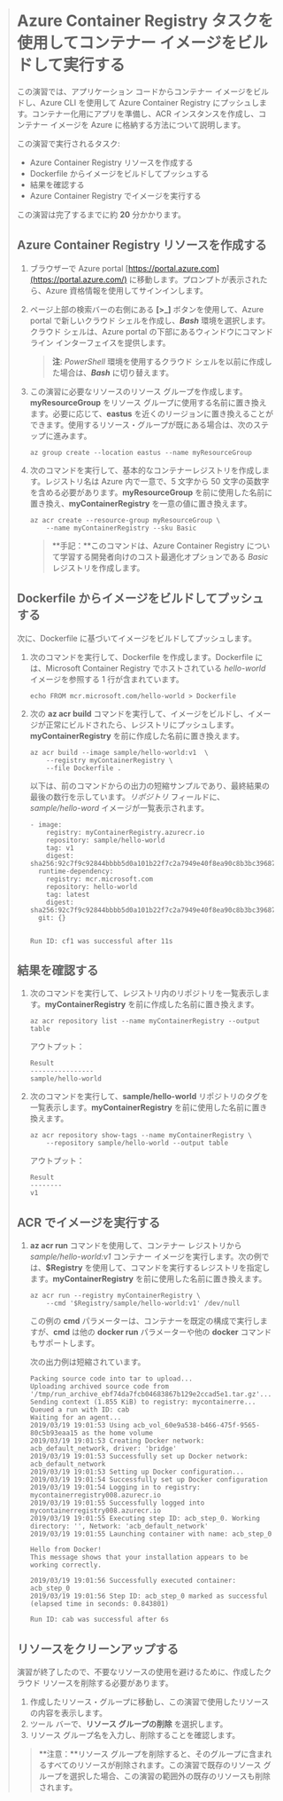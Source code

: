 > # Azure Container Registry タスクを使用してコンテナー イメージをビルドして実行する
>
> 
>
> この演習では、アプリケーション コードからコンテナー イメージをビルドし、Azure CLI を使用して Azure Container Registry にプッシュします。コンテナー化用にアプリを準備し、ACR インスタンスを作成し、コンテナー イメージを Azure に格納する方法について説明します。
>
> この演習で実行されるタスク:
>
> - Azure Container Registry リソースを作成する
> - Dockerfile からイメージをビルドしてプッシュする
> - 結果を確認する
> - Azure Container Registry でイメージを実行する
>
> この演習は完了するまでに約 **20** 分かかります。
>
> ## Azure Container Registry リソースを作成する
>
> 
>
> 1. ブラウザーで Azure portal [https://portal.azure.com](https://portal.azure.com/) に移動します。プロンプトが表示されたら、Azure 資格情報を使用してサインインします。
>
> 2. ページ上部の検索バーの右側にある **[>_]** ボタンを使用して、Azure portal で新しいクラウド シェルを作成し、***Bash*** 環境を選択します。クラウド シェルは、Azure portal の下部にあるウィンドウにコマンド ライン インターフェイスを提供します。
>
>    > **注**: *PowerShell* 環境を使用するクラウド シェルを以前に作成した場合は、***Bash*** に切り替えます。
>
> 3. この演習に必要なリソースのリソース グループを作成します。**myResourceGroup** をリソース グループに使用する名前に置き換えます。必要に応じて、**eastus** を近くのリージョンに置き換えることができます。使用するリソース・グループが既にある場合は、次のステップに進みます。
>
>    ```
>    az group create --location eastus --name myResourceGroup
>    ```
>
>    
>
> 4. 次のコマンドを実行して、基本的なコンテナーレジストリを作成します。レジストリ名は Azure 内で一意で、5 文字から 50 文字の英数字を含める必要があります。**myResourceGroup** を前に使用した名前に置き換え、**myContainerRegistry** を一意の値に置き換えます。
>
>    ```
>    az acr create --resource-group myResourceGroup \
>        --name myContainerRegistry --sku Basic
>    ```
>
>    
>
>    > **手記：**このコマンドは、Azure Container Registry について学習する開発者向けのコスト最適化オプションである *Basic* レジストリを作成します。
>
> ## Dockerfile からイメージをビルドしてプッシュする
>
> 
>
> 次に、Dockerfile に基づいてイメージをビルドしてプッシュします。
>
> 1. 次のコマンドを実行して、Dockerfile を作成します。Dockerfile には、Microsoft Container Registry でホストされている *hello-world* イメージを参照する 1 行が含まれています。
>
>    ```
>    echo FROM mcr.microsoft.com/hello-world > Dockerfile
>    ```
>
>    
>
> 2. 次の **az acr build** コマンドを実行して、イメージをビルドし、イメージが正常にビルドされたら、レジストリにプッシュします。**myContainerRegistry** を前に作成した名前に置き換えます。
>
>    ```
>    az acr build --image sample/hello-world:v1  \
>        --registry myContainerRegistry \
>        --file Dockerfile .
>    ```
>
>    
>
>    以下は、前のコマンドからの出力の短縮サンプルであり、最終結果の最後の数行を示しています。*リポジトリ* フィールドに、*sample/hello-word* イメージが一覧表示されます。
>
>    ```
>    - image:
>        registry: myContainerRegistry.azurecr.io
>        repository: sample/hello-world
>        tag: v1
>        digest: sha256:92c7f9c92844bbbb5d0a101b22f7c2a7949e40f8ea90c8b3bc396879d95e899a
>      runtime-dependency:
>        registry: mcr.microsoft.com
>        repository: hello-world
>        tag: latest
>        digest: sha256:92c7f9c92844bbbb5d0a101b22f7c2a7949e40f8ea90c8b3bc396879d95e899a
>      git: {}
>    
>    
>    Run ID: cf1 was successful after 11s
>    ```
>
>    
>
> ## 結果を確認する
>
> 
>
> 1. 次のコマンドを実行して、レジストリ内のリポジトリを一覧表示します。**myContainerRegistry** を前に作成した名前に置き換えます。
>
>    ```
>    az acr repository list --name myContainerRegistry --output table
>    ```
>
>    
>
>    アウトプット：
>
>    ```
>    Result
>    ----------------
>    sample/hello-world
>    ```
>
>    
>
> 2. 次のコマンドを実行して、**sample/hello-world** リポジトリのタグを一覧表示します。**myContainerRegistry** を前に使用した名前に置き換えます。
>
>    ```
>    az acr repository show-tags --name myContainerRegistry \
>        --repository sample/hello-world --output table
>    ```
>
>    
>
>    アウトプット：
>
>    ```
>    Result
>    --------
>    v1
>    ```
>
>    
>
> ## ACR でイメージを実行する
>
> 
>
> 1. **az acr run** コマンドを使用して、コンテナー レジストリから *sample/hello-world:v1* コンテナー イメージを実行します。次の例では、**$Registry** を使用して、コマンドを実行するレジストリを指定します。**myContainerRegistry** を前に使用した名前に置き換えます。
>
>    ```
>    az acr run --registry myContainerRegistry \
>        --cmd '$Registry/sample/hello-world:v1' /dev/null
>    ```
>
>    
>
>    この例の **cmd** パラメーターは、コンテナーを既定の構成で実行しますが、**cmd** は他の **docker run** パラメーターや他の **docker** コマンドもサポートします。
>
>    次の出力例は短縮されています。
>
>    ```
>    Packing source code into tar to upload...
>    Uploading archived source code from '/tmp/run_archive_ebf74da7fcb04683867b129e2ccad5e1.tar.gz'...
>    Sending context (1.855 KiB) to registry: mycontainerre...
>    Queued a run with ID: cab
>    Waiting for an agent...
>    2019/03/19 19:01:53 Using acb_vol_60e9a538-b466-475f-9565-80c5b93eaa15 as the home volume
>    2019/03/19 19:01:53 Creating Docker network: acb_default_network, driver: 'bridge'
>    2019/03/19 19:01:53 Successfully set up Docker network: acb_default_network
>    2019/03/19 19:01:53 Setting up Docker configuration...
>    2019/03/19 19:01:54 Successfully set up Docker configuration
>    2019/03/19 19:01:54 Logging in to registry: mycontainerregistry008.azurecr.io
>    2019/03/19 19:01:55 Successfully logged into mycontainerregistry008.azurecr.io
>    2019/03/19 19:01:55 Executing step ID: acb_step_0. Working directory: '', Network: 'acb_default_network'
>    2019/03/19 19:01:55 Launching container with name: acb_step_0
>    
>    Hello from Docker!
>    This message shows that your installation appears to be working correctly.
>    
>    2019/03/19 19:01:56 Successfully executed container: acb_step_0
>    2019/03/19 19:01:56 Step ID: acb_step_0 marked as successful (elapsed time in seconds: 0.843801)
>    
>    Run ID: cab was successful after 6s
>    ```
>
>    
>
> ## リソースをクリーンアップする
>
> 
>
> 演習が終了したので、不要なリソースの使用を避けるために、作成したクラウド リソースを削除する必要があります。
>
> 1. 作成したリソース・グループに移動し、この演習で使用したリソースの内容を表示します。
> 2. ツール バーで、**リソース グループの削除** を選択します。
> 3. リソース グループ名を入力し、削除することを確認します。
>
> > **注意：**リソース グループを削除すると、そのグループに含まれるすべてのリソースが削除されます。この演習で既存のリソース グループを選択した場合、この演習の範囲外の既存のリソースも削除されます。
